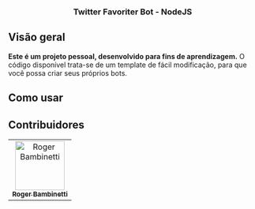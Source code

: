 <h3 align="center">
	Twitter Favoriter Bot - NodeJS
</h3>

## Visão geral

**Este é um projeto pessoal, desenvolvido para fins de aprendizagem.** O código disponível trata-se de um template de fácil modificação, para que você possa criar seus próprios bots.

## Como usar


## Contribuidores

<table>
  <tr>
<td align="center"><a href="https://github.com/RogerBambinetti"><img src="https://avatars0.githubusercontent.com/u/50684839?s=460&v=4" width="100px;" alt="Roger Bambinetti"/><br /><sub><b>Roger Bambinetti</b></sub></a></td>
  </tr>
</table>
